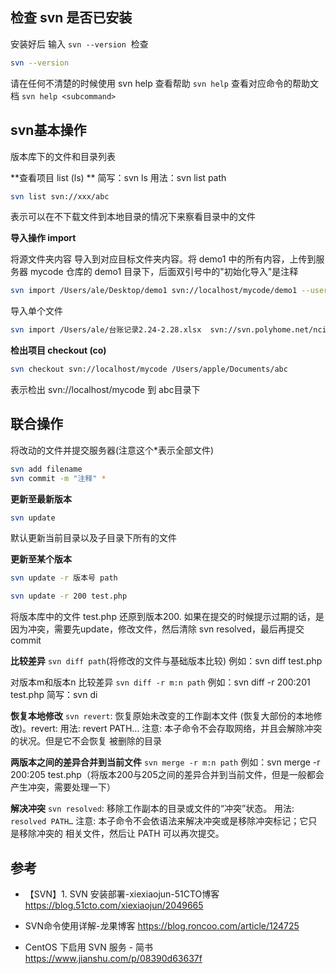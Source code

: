 ## 检查 svn 是否已安装

安装好后 输入 `svn --version`  检查

```bash
svn --version
```

请在任何不清楚的时候使用 svn help 查看帮助
`svn help`
查看对应命令的帮助文档
`svn help <subcommand>`

## svn基本操作

版本库下的文件和目录列表

**查看项目  list (ls) **
简写：svn ls
用法：svn list path

```sh
svn list svn://xxx/abc
```

表示可以在不下载文件到本地目录的情况下来察看目录中的文件

**导入操作 import**

将源文件夹内容 导入到对应目标文件夹内容。将 demo1 中的所有内容，上传到服务器 mycode 仓库的 demo1 目录下，后面双引号中的"初始化导入"是注释

```sh
svn import /Users/ale/Desktop/demo1 svn://localhost/mycode/demo1 --username=marry --password=123 -m "初始化导入"
```

导入单个文件

```sh
svn import /Users/ale/台账记录2.24-2.28.xlsx  svn://svn.polyhome.net/nci_ydbq/台账记录2.24-2.28.xlsx -m "导入"
```

**检出项目 checkout (co)**

```bash
svn checkout svn://localhost/mycode /Users/apple/Documents/abc
```

表示检出 svn://localhost/mycode 到 abc目录下

## 联合操作

将改动的文件并提交服务器(注意这个*表示全部文件)

```sh
svn add filename
svn commit -m "注释" *
```

**更新至最新版本**

```sh
svn update
```

默认更新当前目录以及子目录下所有的文件

**更新至某个版本**

```sh
svn update -r 版本号 path
```

```sh
svn update -r 200 test.php
```

将版本库中的文件 test.php 还原到版本200. 如果在提交的时候提示过期的话，是因为冲突，需要先update，修改文件，然后清除 svn resolved，最后再提交commit

**比较差异**
`svn diff path`(将修改的文件与基础版本比较)
例如：svn diff test.php

对版本m和版本n 比较差异
`svn diff -r m:n path`
例如：svn diff -r 200:201 test.php
简写：svn di

**恢复本地修改**
`svn revert`: 恢复原始未改变的工作副本文件 (恢复大部份的本地修改)。revert:
用法: revert PATH…
注意: 本子命令不会存取网络，并且会解除冲突的状况。但是它不会恢复
被删除的目录

**两版本之间的差异合并到当前文件**
`svn merge -r m:n path`
例如：svn merge -r 200:205 test.php（将版本200与205之间的差异合并到当前文件，但是一般都会产生冲突，需要处理一下）

**解决冲突**
`svn resolved`: 移除工作副本的目录或文件的“冲突”状态。
用法: `resolved PATH…`
注意: 本子命令不会依语法来解决冲突或是移除冲突标记；它只是移除冲突的
相关文件，然后让 PATH 可以再次提交。

## 参考

* 【SVN】1. SVN 安装部署-xiexiaojun-51CTO博客
<https://blog.51cto.com/xiexiaojun/2049665>

* SVN命令使用详解-龙果博客
<https://blog.roncoo.com/article/124725>

* CentOS 下启用 SVN 服务 - 简书
<https://www.jianshu.com/p/08390d63637f>
